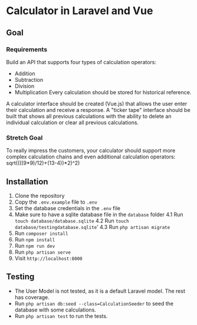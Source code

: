 # Calculator in Laravel and Vue

## Goal
### Requirements
Build an API that supports four types of calculation operators:
- Addition
- Subtraction
- Division
- Multiplication
Every calculation should be stored for historical reference.

A calculator interface should be created (Vue.js) that allows the user enter their calculation and receive a response.
A "ticker tape" interface should be built that shows all previous calculations with the ability to delete an individual calculation or clear all previous calculations.

### Stretch Goal
To really impress the customers, your calculator should support more complex calculation chains and even additional calculation operators:
sqrt((((9*9)/12)+(13-4))*2)^2)

## Installation
1. Clone the repository
2. Copy the `.env.example` file to `.env`
3. Set the database credentials in the `.env` file
4. Make sure to have a sqlite database file in the `database` folder
  4.1 Run `touch database/database.sqlite`
  4.2 Run `touch database/testingdatabase.sqlite`'
  4.3 Run `php artisan migrate`
5. Run `composer install`
6. Run `npm install`
7. Run `npm run dev`
8. Run `php artisan serve`
9. Visit `http://localhost:8000`

## Testing
- The User Model is not tested, as it is a default Laravel model. The rest has coverage.
- Run `php artisan db:seed --class=CalculationSeeder` to seed the database with some calculations.
- Run `php artisan test` to run the tests.